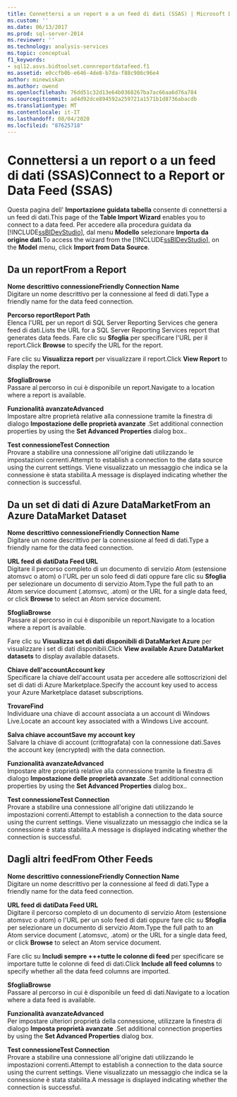 ```yaml
---
title: Connettersi a un report o a un feed di dati (SSAS) | Microsoft Docs
ms.custom: ''
ms.date: 06/13/2017
ms.prod: sql-server-2014
ms.reviewer: ''
ms.technology: analysis-services
ms.topic: conceptual
f1_keywords:
- sql12.asvs.bidtoolset.connreportdatafeed.f1
ms.assetid: e0ccfb0b-e646-4de8-b7da-f88c986c96e4
author: minewiskan
ms.author: owend
ms.openlocfilehash: 76dd51c32d13e64b0368267ba7ac66aa6d76a784
ms.sourcegitcommit: ad4d92dce894592a259721a1571b1d8736abacdb
ms.translationtype: MT
ms.contentlocale: it-IT
ms.lasthandoff: 08/04/2020
ms.locfileid: "87625718"
---
```

# <a name="connect-to-a-report-or-data-feed-ssas"></a><span data-ttu-id="e921f-102">Connettersi a un report o a un feed di dati (SSAS)</span><span class="sxs-lookup"><span data-stu-id="e921f-102">Connect to a Report or Data Feed (SSAS)</span></span>
  <span data-ttu-id="e921f-103">Questa pagina dell' **Importazione guidata tabella** consente di connettersi a un feed di dati.</span><span class="sxs-lookup"><span data-stu-id="e921f-103">This page of the **Table Import Wizard** enables you to connect to a data feed.</span></span> <span data-ttu-id="e921f-104">Per accedere alla procedura guidata da [!INCLUDE[ssBIDevStudio](../includes/ssbidevstudio-md.md)], dal menu **Modello** selezionare **Importa da origine dati**.</span><span class="sxs-lookup"><span data-stu-id="e921f-104">To access the wizard from the [!INCLUDE[ssBIDevStudio](../includes/ssbidevstudio-md.md)], on the **Model** menu, click **Import from Data Source**.</span></span>  
  
## <a name="from-a-report"></a><span data-ttu-id="e921f-105">Da un report</span><span class="sxs-lookup"><span data-stu-id="e921f-105">From a Report</span></span>  
 <span data-ttu-id="e921f-106">**Nome descrittivo connessione**</span><span class="sxs-lookup"><span data-stu-id="e921f-106">**Friendly Connection Name**</span></span>  
 <span data-ttu-id="e921f-107">Digitare un nome descrittivo per la connessione al feed di dati.</span><span class="sxs-lookup"><span data-stu-id="e921f-107">Type a friendly name for the data feed connection.</span></span>  
  
 <span data-ttu-id="e921f-108">**Percorso report**</span><span class="sxs-lookup"><span data-stu-id="e921f-108">**Report Path**</span></span>  
 <span data-ttu-id="e921f-109">Elenca l'URL per un report di SQL Server Reporting Services che genera feed di dati.</span><span class="sxs-lookup"><span data-stu-id="e921f-109">Lists the URL for a SQL Server Reporting Services report that generates data feeds.</span></span> <span data-ttu-id="e921f-110">Fare clic su **Sfoglia** per specificare l'URL per il report.</span><span class="sxs-lookup"><span data-stu-id="e921f-110">Click **Browse** to specify the URL for the report.</span></span>  
  
 <span data-ttu-id="e921f-111">Fare clic su **Visualizza report** per visualizzare il report.</span><span class="sxs-lookup"><span data-stu-id="e921f-111">Click **View Report** to display the report.</span></span>  
  
 <span data-ttu-id="e921f-112">**Sfoglia**</span><span class="sxs-lookup"><span data-stu-id="e921f-112">**Browse**</span></span>  
 <span data-ttu-id="e921f-113">Passare al percorso in cui è disponibile un report.</span><span class="sxs-lookup"><span data-stu-id="e921f-113">Navigate to a location where a report is available.</span></span>  
  
 <span data-ttu-id="e921f-114">**Funzionalità avanzate**</span><span class="sxs-lookup"><span data-stu-id="e921f-114">**Advanced**</span></span>  
 <span data-ttu-id="e921f-115">Impostare altre proprietà relative alla connessione tramite la finestra di dialogo **Impostazione delle proprietà avanzate** .</span><span class="sxs-lookup"><span data-stu-id="e921f-115">Set additional connection properties by using the **Set Advanced Properties** dialog box..</span></span>  
  
 <span data-ttu-id="e921f-116">**Test connessione**</span><span class="sxs-lookup"><span data-stu-id="e921f-116">**Test Connection**</span></span>  
 <span data-ttu-id="e921f-117">Provare a stabilire una connessione all'origine dati utilizzando le impostazioni correnti.</span><span class="sxs-lookup"><span data-stu-id="e921f-117">Attempt to establish a connection to the data source using the current settings.</span></span> <span data-ttu-id="e921f-118">Viene visualizzato un messaggio che indica se la connessione è stata stabilita.</span><span class="sxs-lookup"><span data-stu-id="e921f-118">A message is displayed indicating whether the connection is successful.</span></span>  
  
## <a name="from-an-azure-datamarket-dataset"></a><span data-ttu-id="e921f-119">Da un set di dati di Azure DataMarket</span><span class="sxs-lookup"><span data-stu-id="e921f-119">From an Azure DataMarket Dataset</span></span>  
 <span data-ttu-id="e921f-120">**Nome descrittivo connessione**</span><span class="sxs-lookup"><span data-stu-id="e921f-120">**Friendly Connection Name**</span></span>  
 <span data-ttu-id="e921f-121">Digitare un nome descrittivo per la connessione al feed di dati.</span><span class="sxs-lookup"><span data-stu-id="e921f-121">Type a friendly name for the data feed connection.</span></span>  
  
 <span data-ttu-id="e921f-122">**URL feed di dati**</span><span class="sxs-lookup"><span data-stu-id="e921f-122">**Data Feed URL**</span></span>  
 <span data-ttu-id="e921f-123">Digitare il percorso completo di un documento di servizio Atom (estensione atomsvc o atom) o l'URL per un solo feed di dati oppure fare clic su **Sfoglia** per selezionare un documento di servizio Atom.</span><span class="sxs-lookup"><span data-stu-id="e921f-123">Type the full path to an Atom service document (.atomsvc, .atom) or the URL for a single data feed, or click **Browse** to select an Atom service document.</span></span>  
  
 <span data-ttu-id="e921f-124">**Sfoglia**</span><span class="sxs-lookup"><span data-stu-id="e921f-124">**Browse**</span></span>  
 <span data-ttu-id="e921f-125">Passare al percorso in cui è disponibile un report.</span><span class="sxs-lookup"><span data-stu-id="e921f-125">Navigate to a location where a report is available.</span></span>  
  
 <span data-ttu-id="e921f-126">Fare clic su **Visualizza set di dati disponibili di DataMarket Azure** per visualizzare i set di dati disponibili.</span><span class="sxs-lookup"><span data-stu-id="e921f-126">Click **View available Azure DataMarket datasets** to display available datasets.</span></span>  
  
 <span data-ttu-id="e921f-127">**Chiave dell'account**</span><span class="sxs-lookup"><span data-stu-id="e921f-127">**Account key**</span></span>  
 <span data-ttu-id="e921f-128">Specificare la chiave dell'account usata per accedere alle sottoscrizioni del set di dati di Azure Marketplace.</span><span class="sxs-lookup"><span data-stu-id="e921f-128">Specify the account key used to access your Azure Marketplace dataset subscriptions.</span></span>  
  
 <span data-ttu-id="e921f-129">**Trovare**</span><span class="sxs-lookup"><span data-stu-id="e921f-129">**Find**</span></span>  
 <span data-ttu-id="e921f-130">Individuare una chiave di account associata a un account di Windows Live.</span><span class="sxs-lookup"><span data-stu-id="e921f-130">Locate an account key associated with a Windows Live account.</span></span>  
  
 <span data-ttu-id="e921f-131">**Salva chiave account**</span><span class="sxs-lookup"><span data-stu-id="e921f-131">**Save my account key**</span></span>  
 <span data-ttu-id="e921f-132">Salvare la chiave di account (crittografata) con la connessione dati.</span><span class="sxs-lookup"><span data-stu-id="e921f-132">Saves the account key (encrypted) with the data connection.</span></span>  
  
 <span data-ttu-id="e921f-133">**Funzionalità avanzate**</span><span class="sxs-lookup"><span data-stu-id="e921f-133">**Advanced**</span></span>  
 <span data-ttu-id="e921f-134">Impostare altre proprietà relative alla connessione tramite la finestra di dialogo **Impostazione delle proprietà avanzate** .</span><span class="sxs-lookup"><span data-stu-id="e921f-134">Set additional connection properties by using the **Set Advanced Properties** dialog box..</span></span>  
  
 <span data-ttu-id="e921f-135">**Test connessione**</span><span class="sxs-lookup"><span data-stu-id="e921f-135">**Test Connection**</span></span>  
 <span data-ttu-id="e921f-136">Provare a stabilire una connessione all'origine dati utilizzando le impostazioni correnti.</span><span class="sxs-lookup"><span data-stu-id="e921f-136">Attempt to establish a connection to the data source using the current settings.</span></span> <span data-ttu-id="e921f-137">Viene visualizzato un messaggio che indica se la connessione è stata stabilita.</span><span class="sxs-lookup"><span data-stu-id="e921f-137">A message is displayed indicating whether the connection is successful.</span></span>  
  
## <a name="from-other-feeds"></a><span data-ttu-id="e921f-138">Dagli altri feed</span><span class="sxs-lookup"><span data-stu-id="e921f-138">From Other Feeds</span></span>  
 <span data-ttu-id="e921f-139">**Nome descrittivo connessione**</span><span class="sxs-lookup"><span data-stu-id="e921f-139">**Friendly Connection Name**</span></span>  
 <span data-ttu-id="e921f-140">Digitare un nome descrittivo per la connessione al feed di dati.</span><span class="sxs-lookup"><span data-stu-id="e921f-140">Type a friendly name for the data feed connection.</span></span>  
  
 <span data-ttu-id="e921f-141">**URL feed di dati**</span><span class="sxs-lookup"><span data-stu-id="e921f-141">**Data Feed URL**</span></span>  
 <span data-ttu-id="e921f-142">Digitare il percorso completo di un documento di servizio Atom (estensione atomsvc o atom) o l'URL per un solo feed di dati oppure fare clic su **Sfoglia** per selezionare un documento di servizio Atom.</span><span class="sxs-lookup"><span data-stu-id="e921f-142">Type the full path to an Atom service document (.atomsvc, .atom) or the URL for a single data feed, or click **Browse** to select an Atom service document.</span></span>  
  
 <span data-ttu-id="e921f-143">Fare clic su **Includi sempre +++tutte le colonne di feed** per specificare se importare tutte le colonne di feed di dati.</span><span class="sxs-lookup"><span data-stu-id="e921f-143">Click **Include all feed columns** to specify whether all the data feed columns are imported.</span></span>  
  
 <span data-ttu-id="e921f-144">**Sfoglia**</span><span class="sxs-lookup"><span data-stu-id="e921f-144">**Browse**</span></span>  
 <span data-ttu-id="e921f-145">Passare al percorso in cui è disponibile un feed di dati.</span><span class="sxs-lookup"><span data-stu-id="e921f-145">Navigate to a location where a data feed is available.</span></span>  
  
 <span data-ttu-id="e921f-146">**Funzionalità avanzate**</span><span class="sxs-lookup"><span data-stu-id="e921f-146">**Advanced**</span></span>  
 <span data-ttu-id="e921f-147">Per impostare ulteriori proprietà della connessione, utilizzare la finestra di dialogo **Imposta proprietà avanzate** .</span><span class="sxs-lookup"><span data-stu-id="e921f-147">Set additional connection properties by using the **Set Advanced Properties** dialog box.</span></span>  
  
 <span data-ttu-id="e921f-148">**Test connessione**</span><span class="sxs-lookup"><span data-stu-id="e921f-148">**Test Connection**</span></span>  
 <span data-ttu-id="e921f-149">Provare a stabilire una connessione all'origine dati utilizzando le impostazioni correnti.</span><span class="sxs-lookup"><span data-stu-id="e921f-149">Attempt to establish a connection to the data source using the current settings.</span></span> <span data-ttu-id="e921f-150">Viene visualizzato un messaggio che indica se la connessione è stata stabilita.</span><span class="sxs-lookup"><span data-stu-id="e921f-150">A message is displayed indicating whether the connection is successful.</span></span>  
  
  
